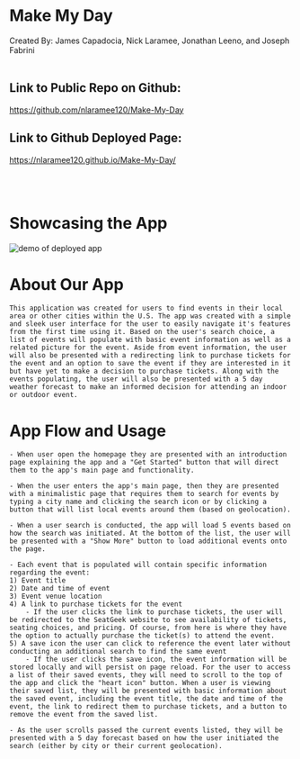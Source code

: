 # Make My Day
Created By: James Capadocia, Nick Laramee, Jonathan Leeno, and Joseph Fabrini
<br>
<br>

## Link to Public Repo on Github:

https://github.com/nlaramee120/Make-My-Day

## Link to Github Deployed Page:

https://nlaramee120.github.io/Make-My-Day/

<br>
<br>

# Showcasing the App

![demo of deployed app](./images/eventsearch.gif)

# About Our App
    This application was created for users to find events in their local area or other cities within the U.S. The app was created with a simple and sleek user interface for the user to easily navigate it's features from the first time using it. Based on the user's search choice, a list of events will populate with basic event information as well as a related picture for the event. Aside from event information, the user will also be presented with a redirecting link to purchase tickets for the event and an option to save the event if they are interested in it but have yet to make a decision to purchase tickets. Along with the events populating, the user will also be presented with a 5 day weather forecast to make an informed decision for attending an indoor or outdoor event.
    
# App Flow and Usage
    - When user open the homepage they are presented with an introduction page explaining the app and a "Get Started" button that will direct them to the app's main page and functionality.

    - When the user enters the app's main page, then they are presented with a minimalistic page that requires them to search for events by typing a city name and clicking the search icon or by clicking a button that will list local events around them (based on geolocation).
    
    - When a user search is conducted, the app will load 5 events based on how the search was initiated. At the bottom of the list, the user will be presented with a "Show More" button to load additional events onto the page.

    - Each event that is populated will contain specific information regarding the event:
    1) Event title
    2) Date and time of event
    3) Event venue location
    4) A link to purchase tickets for the event
        - If the user clicks the link to purchase tickets, the user will be redirected to the SeatGeek website to see availability of tickets, seating choices, and pricing. Of course, from here is where they have the option to actually purchase the ticket(s) to attend the event.
    5) A save icon the user can click to reference the event later without conducting an additional search to find the same event
        - If the user clicks the save icon, the event information will be stored locally and will persist on page reload. For the user to access a list of their saved events, they will need to scroll to the top of the app and click the "heart icon" button. When a user is viewing their saved list, they will be presented with basic information about the saved event, including the event title, the date and time of the event, the link to redirect them to purchase tickets, and a button to remove the event from the saved list.

    - As the user scrolls passed the current events listed, they will be presented with a 5 day forecast based on how the user initiated the search (either by city or their current geolocation).

